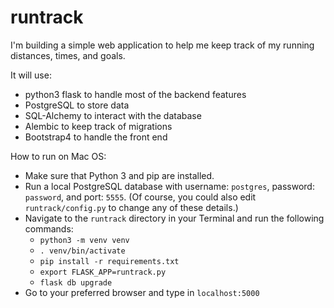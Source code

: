 # runtrack

I'm building a simple web application to help me keep track of my running distances, times, and goals.

It will use:
- python3 flask to handle most of the backend features
- PostgreSQL to store data
- SQL-Alchemy to interact with the database
- Alembic to keep track of migrations
- Bootstrap4 to handle the front end

How to run on Mac OS:
- Make sure that Python 3 and pip are installed.
- Run a local PostgreSQL database with username: `postgres`, password: `password`, and port: `5555`.  (Of course, you could also edit `runtrack/config.py` to change any of these details.)
- Navigate to the `runtrack` directory in your Terminal and run the following commands:
  - `python3 -m venv venv`
  - `. venv/bin/activate`
  - `pip install -r requirements.txt`
  - `export FLASK_APP=runtrack.py`
  - `flask db upgrade`
- Go to your preferred browser and type in `localhost:5000`
